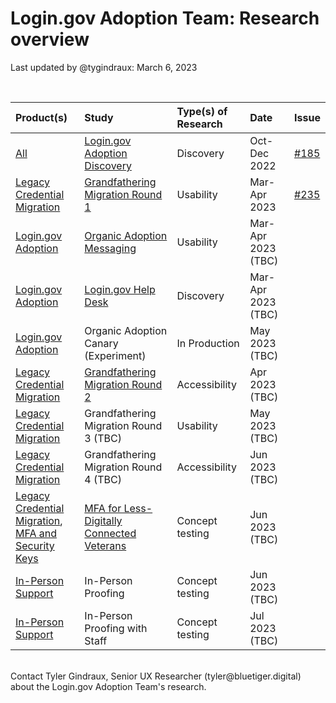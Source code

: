 # Login.gov Adoption Team: Research overview
Last updated by @tygindraux: March 6, 2023

<br>

|Product(s)|Study|Type(s) of Research|Date|Issue|
|:--|:--|:--|:--|:--|
|[All](https://github.com/department-of-veterans-affairs/va.gov-team/tree/master/products/login.gov-adoption/products)|[Login.gov Adoption Discovery](https://github.com/department-of-veterans-affairs/va.gov-team/tree/master/products/login.gov-adoption/research/2022-10-Login.gov-Adoption-Discovery-Research)|Discovery|Oct-Dec 2022|[#185](https://github.com/department-of-veterans-affairs/va.gov-research-repository/issues/185)|
|[Legacy Credential Migration](https://github.com/department-of-veterans-affairs/va.gov-team/tree/master/products/login.gov-adoption/products/legacy%20CSP%20migrations)|[Grandfathering Migration Round 1](https://github.com/department-of-veterans-affairs/va.gov-team/tree/master/products/login.gov-adoption/research/2023-02-Grandfathering-Migration-Round-1-Usability)|Usability|Mar-Apr 2023|[#235](https://github.com/department-of-veterans-affairs/va.gov-research-repository/issues/235)|
|[Login.gov Adoption](https://github.com/department-of-veterans-affairs/va.gov-team/tree/master/products/login.gov-adoption/products/login.gov)|[Organic Adoption Messaging](https://github.com/department-of-veterans-affairs/va.gov-team/tree/master/products/login.gov-adoption/research/2023-03-Organic-Adoption-Messaging-Usability)|Usability|Mar-Apr 2023 (TBC)||
|[Login.gov Adoption](https://github.com/department-of-veterans-affairs/va.gov-team/tree/master/products/login.gov-adoption/products/login.gov)|[Login.gov Help Desk](https://github.com/department-of-veterans-affairs/va.gov-team/tree/master/products/login.gov-adoption/research/2023-03-Login.gov-Help-Desk-Discovery)|Discovery|Mar-Apr 2023 (TBC)||
|[Login.gov Adoption](https://github.com/department-of-veterans-affairs/va.gov-team/tree/master/products/login.gov-adoption/products/login.gov)|Organic Adoption Canary (Experiment)|In Production|May 2023 (TBC)||
|[Legacy Credential Migration](https://github.com/department-of-veterans-affairs/va.gov-team/tree/master/products/login.gov-adoption/products/legacy%20CSP%20migrations)|[Grandfathering Migration Round 2](https://github.com/department-of-veterans-affairs/va.gov-team/tree/master/products/login.gov-adoption/research/2023-04-Grandfathering-Migration-Round-2-Accessibility)|Accessibility|Apr 2023 (TBC)||
|[Legacy Credential Migration](https://github.com/department-of-veterans-affairs/va.gov-team/tree/master/products/login.gov-adoption/products/legacy%20CSP%20migrations)|Grandfathering Migration Round 3 (TBC)|Usability|May 2023 (TBC)||
|[Legacy Credential Migration](https://github.com/department-of-veterans-affairs/va.gov-team/tree/master/products/login.gov-adoption/products/legacy%20CSP%20migrations)|Grandfathering Migration Round 4 (TBC)|Accessibility|Jun 2023 (TBC)||
|[Legacy Credential Migration](https://github.com/department-of-veterans-affairs/va.gov-team/tree/master/products/login.gov-adoption/products/legacy%20CSP%20migrations), <br> [MFA and Security Keys](https://github.com/department-of-veterans-affairs/va.gov-team/tree/master/products/login.gov-adoption/products/mfa%20security%20keys%20pilot)|[MFA for Less-Digitally Connected Veterans](https://github.com/department-of-veterans-affairs/va.gov-team/tree/master/products/login.gov-adoption/research/2023-06-MFA-for-Less-Digitally-Connected-Veterans)|Concept testing|Jun 2023 (TBC)||
|[In-Person Support](https://github.com/department-of-veterans-affairs/va.gov-team/tree/master/products/login.gov-adoption/products/in-person%20support)|In-Person Proofing|Concept testing|Jun 2023 (TBC)||
|[In-Person Support](https://github.com/department-of-veterans-affairs/va.gov-team/tree/master/products/login.gov-adoption/products/in-person%20support)|In-Person Proofing with Staff|Concept testing|Jul 2023 (TBC)||
<br>
Contact Tyler Gindraux, Senior UX Researcher (tyler@bluetiger.digital) about the Login.gov Adoption Team's research.
